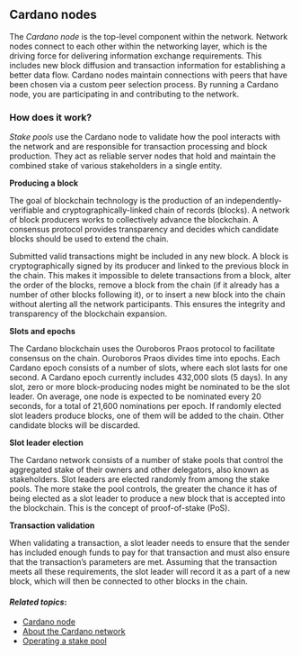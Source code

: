 ## Cardano nodes 

The *Cardano node* is the top-level component within the network. Network nodes connect to each other within the networking layer, which is the driving force for delivering information exchange requirements. This includes new block diffusion and transaction information for establishing a better data flow. Cardano nodes maintain connections with peers that have been chosen via a custom peer selection process. By running a Cardano node, you are participating in and contributing to the network.

### How does it work?

*Stake pools* use the Cardano node to validate how the pool interacts with the network and are responsible for transaction processing and block production. They act as reliable server nodes that hold and maintain the combined stake of various stakeholders in a single entity.

**Producing a block**

The goal of blockchain technology is the production of an independently-verifiable and cryptographically-linked chain of records (blocks). A network of block producers works to collectively advance the blockchain. A consensus protocol provides transparency and decides which candidate blocks should be used to extend the chain.

Submitted valid transactions might be included in any new block. A block is cryptographically signed by its producer and linked to the previous block in the chain. This makes it impossible to delete transactions from a block, alter the order of the blocks, remove a block from the chain (if it already has a number of other blocks following it), or to insert a new block into the chain without alerting all the network participants. This ensures the integrity and transparency of the blockchain expansion. 

**Slots and epochs**

The Cardano blockchain uses the Ouroboros Praos protocol to facilitate consensus on the chain. Ouroboros Praos divides time into epochs. Each Cardano epoch consists of a number of slots, where each slot lasts for one second. A Cardano epoch currently includes 432,000 slots (5 days). In any slot, zero or more block-producing nodes might be nominated to be the slot leader. On average, one node is expected to be nominated every 20 seconds, for a total of 21,600 nominations per epoch. If randomly elected slot leaders produce blocks, one of them will be added to the chain. Other candidate blocks will be discarded.

**Slot leader election**

The Cardano network consists of a number of stake pools that control the aggregated stake of their owners and other delegators, also known as stakeholders. Slot leaders are elected randomly from among the stake pools. The more stake the pool controls, the greater the chance it has of being elected as a slot leader to produce a new block that is accepted into the blockchain. This is the concept of proof-of-stake (PoS).

**Transaction validation**

When validating a transaction, a slot leader needs to ensure that the sender has included enough funds to pay for that transaction and must also ensure that the transaction’s parameters are met. Assuming that the transaction meets all these requirements, the slot leader will record it as a part of a new block, which will then be connected to other blocks in the chain. 

#### *Related topics*:

-   [Cardano node](https://docs.cardano.org/en/latest/explore-cardano/what-is-a-cardano-node.html)
-   [About the Cardano network](https://docs.cardano.org/en/latest/explore-cardano/cardano-network.html)
-   [Operating a stake pool](https://docs.cardano.org/en/latest/getting-started/stake-pool-operators/index.html)
